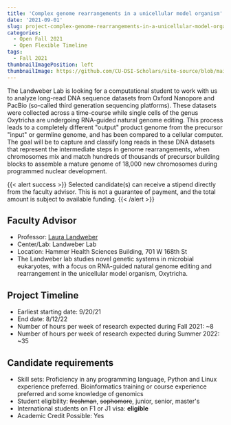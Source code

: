```yaml
---
title: 'Complex genome rearrangements in a unicellular model organism'
date: '2021-09-01'
slug: project-complex-genome-rearrangements-in-a-unicellular-model-organism
categories:
  - Open Fall 2021 
  - Open Flexible Timeline
tags:
  - Fall 2021
thumbnailImagePosition: left
thumbnailImage: https://github.com/CU-DSI-Scholars/site-source/blob/main/static/img/chromosomes.png?raw=true
---
```

The Landweber Lab is looking for a computational student to work with us to analyze long-read DNA sequence datasets from Oxford Nanopore and PacBio (so-called third generation sequencing platforms). These datasets were collected across a time-course while single cells of the genus Oxytricha are undergoing RNA-guided natural genome editing. This process leads to a completely different "output" product genome from the precursor "input" or germline genome, and has been compared to a cellular computer. The goal will be to capture and classify long reads in these DNA datasets that represent the intermediate steps in genome rearrangements, when chromosomes mix and match hundreds of thousands of precursor building blocks to assemble a mature genome of 18,000 new chromosomes during programmed nuclear development.

<!--more-->

{{< alert success >}}
Selected candidate(s) can receive a stipend directly from the faculty advisor. This is not a guarantee of payment, and the total amount is subject to available funding.
{{< /alert >}}

## Faculty Advisor
+ Professor: [Laura Landweber](https://www.biochem.cuimc.columbia.edu/research-labs/landweber-lab)
+ Center/Lab: Landweber Lab
+ Location: Hammer Health Sciences Building, 701 W 168th St
+ The Landweber lab studies novel genetic systems in microbial eukaryotes, with a focus on RNA-guided natural genome editing and rearrangement in the unicellular model organism, Oxytricha.

## Project Timeline
+ Earliest starting date: 9/20/21
+ End date: 8/12/22
+ Number of hours per week of research expected during Fall 2021: ~8
+ Number of hours per week of research expected during Summer 2022: ~35

## Candidate requirements
+ Skill sets: Proficiency in any programming language, Python and Linux experience preferred. Bioinformatics training or course experience preferred and some knowledge of genomics
+ Student eligibility: ~~freshman~~, ~~sophomore~~, junior, senior, master's
+ International students on F1 or J1 visa: **eligible**
+ Academic Credit Possible: Yes

